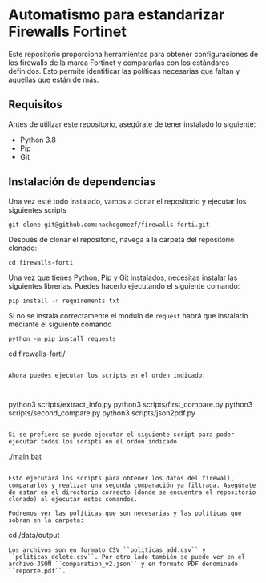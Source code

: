 # Automatismo para estandarizar Firewalls Fortinet

Este repositorio proporciona herramientas para obtener configuraciones de los firewalls de la marca Fortinet y compararlas con los estándares definidos. Esto permite identificar las políticas necesarias que faltan y aquellas que están de más.

## Requisitos

Antes de utilizar este repositorio, asegúrate de tener instalado lo siguiente:

- Python 3.8
- Pip
- Git

## Instalación de dependencias



Una vez esté todo instalado, vamos a clonar el repositorio y ejecutar los siguientes scripts

````
git clone git@github.com:nachogomezf/firewalls-forti.git
````

Después de clonar el repositorio, navega a la carpeta del repositorio clonado:

````
cd firewalls-forti
````
Una vez que tienes Python, Pip y Git instalados, necesitas instalar las siguientes librerías. Puedes hacerlo ejecutando el siguiente comando:

```bash
pip install -r requirements.txt
````
Si no se instala correctamente el modulo de `request` habrá que instalarlo mediante el siguiente comando

````
python -m pip install requests

````
cd firewalls-forti/
````

Ahora puedes ejecutar los scripts en el orden indicado:



````
python3 scripts/extract_info.py
python3 scripts/first_compare.py
python3 scripts/second_compare.py
python3 scripts/json2pdf.py

````

Si se prefiere se puede ejecutar el siguiente script para poder ejecutar todos los scripts en el orden indicado

````
./main.bat
````

Esto ejecutará los scripts para obtener los datos del firewall, compararlos y realizar una segunda comparación ya filtrada. Asegúrate de estar en el directorio correcto (donde se encuentra el repositorio clonado) al ejecutar estos comandos.

Podremos ver las políticas que son necesarias y las políticas que sobran en la carpeta:

````
cd /data/output
````
Los archivos son en formato CSV ``politicas_add.csv`` y ``politicas_delete.csv``. Por otro lado también se puede ver en el archivo JSON ``comparation_v2.json`` y en formato PDF denominado ``reporte.pdf``.
